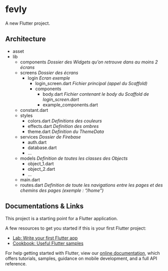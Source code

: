 # fevly

A new Flutter project.

## Architecture
- asset
- lib
    - components                            *Dossier des Widgets qu’on retrouve dans au moins 2 écrans*
    - screens                               *Dossier des écrans*
        - login                             *Ecran exemple*
            - login_screen.dart             *Fichier principal (appel du Scaffold)*
            - components
                - body.dart                 *Fichier contenant le body du Scaffold de login_screen.dart*
                - example_components.dart
    - constant.dart
    - styles
        - colors.dart           *Definitions des couleurs*
        - effects.dart          *Definition des ombres*
        - theme.dart            *Definition du ThemeData*
    - services                  *Dossier de Firebase*
        - auth.dart
        - database.dart
        - ...
    - models                    *Definition de toutes les classes des Objects*
        - object_1.dart
        - object_2.dart
        - ...
    - main.dart
    - routes.dart               *Definition de toute les navigations entre les pages et des chemins des pages (exemple : “/home”)*


## Documentations & Links
This project is a starting point for a Flutter application.

A few resources to get you started if this is your first Flutter project:

- [Lab: Write your first Flutter app](https://flutter.dev/docs/get-started/codelab)
- [Cookbook: Useful Flutter samples](https://flutter.dev/docs/cookbook)

For help getting started with Flutter, view our
[online documentation](https://flutter.dev/docs), which offers tutorials,
samples, guidance on mobile development, and a full API reference.
